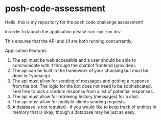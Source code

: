 # posh-code-assessment
Hello, this is my repository for the posh code challenge assessment!

In order to launch the application please run:
`npm run dev`

This ensures that the API and UI are both running concurrently.


Application Features

1. The api must be web accessible and a user should be able to communicate with it
through the chatbot frontend (provided).
2. The api can be built in the framework of your choosing but must be done in Typescript.
3. The api must allow for sending of messages and getting a response from the bot. The
logic for the bot does not need to be sophisticated. Feel free to pick a random response
from a list of potential responses.
4. The api must allow for retrieving history (messages) for a chat.
5. The api must allow for multiple clients sending requests.
6. A database is not required - if you would like to keep track of entities in memory that is
okay, though a database may be just as easy.
